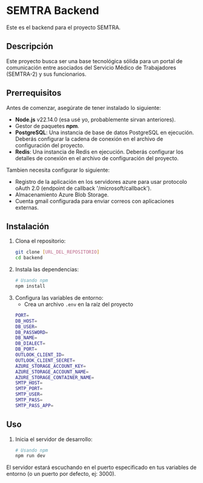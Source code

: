 # SEMTRA Backend

Este es el backend para el proyecto SEMTRA.

## Descripción

Este proyecto busca ser una base tecnológica sólida para un portal de comunicación entre asociados del Servicio Médico de Trabajadores (SEMTRA-2) y 
sus funcionarios. 

## Prerrequisitos

Antes de comenzar, asegúrate de tener instalado lo siguiente:

*   **Node.js** v22.14.0 (esa usé yo, probablemente sirvan anteriores).
*   Gestor de paquetes **npm**.
*   **PostgreSQL**: Una instancia de base de datos PostgreSQL en ejecución. Deberás configurar la cadena de conexión en el archivo de configuración del proyecto.
*   **Redis**: Una instancia de Redis en ejecución. Deberás configurar los detalles de conexión en el archivo de configuración del proyecto.

Tambien necesita configurar lo siguiente:
*   Registro de la aplicación en los servidores azure para usar protocolo oAuth 2.0 (endpoint de callback '/microsoft/callback').
*   Almacenamiento Azure Blob Storage.
*   Cuenta gmail configurada para enviar correos con aplicaciones externas.

## Instalación

1.  Clona el repositorio:
    ```bash
    git clone [URL_DEL_REPOSITORIO]
    cd backend
    ```
2.  Instala las dependencias:
    ```bash
    # Usando npm
    npm install

3.  Configura las variables de entorno:
    *   Crea un archivo `.env` en la raíz del proyecto
    ```bash
    PORT=
    DB_HOST=
    DB_USER=
    DB_PASSWORD=
    DB_NAME=
    DB_DIALECT=
    DB_PORT=
    OUTLOOK_CLIENT_ID=
    OUTLOOK_CLIENT_SECRET=
    AZURE_STORAGE_ACCOUNT_KEY=
    AZURE_STORAGE_ACCOUNT_NAME=
    AZURE_STORAGE_CONTAINER_NAME=
    SMTP_HOST=
    SMTP_PORT=
    SMTP_USER=
    SMTP_PASS=
    SMTP_PASS_APP=

## Uso

1.  Inicia el servidor de desarrollo:
    ```bash
    # Usando npm
    npm run dev


El servidor estará escuchando en el puerto especificado en tus variables de entorno (o un puerto por defecto, ej: 3000).
